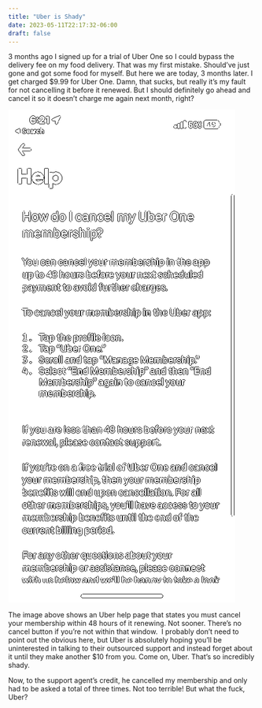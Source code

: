 ```yaml
---
title: "Uber is Shady"
date: 2023-05-11T22:17:32-06:00
draft: false
---
```


3 months ago I signed up for a trial of Uber One so I could bypass the delivery fee on my food delivery. That was my first mistake. Should’ve just gone and got some food for myself. But here we are today, 3 months later. I get charged $9.99 for Uber One. Damn, that sucks, but really it’s my fault for not cancelling it before it renewed. But I should definitely go ahead and cancel it so it doesn’t charge me again next month, right?

[![Uber Screenshot](img1.png "uber screenshot")](img1.png)
  
The image above shows an Uber help page that states you must cancel your membership within 48 hours of it renewing. Not sooner. There’s no cancel button if you’re not within that window.  I probably don’t need to point out the obvious here, but Uber is absolutely hoping you’ll be uninterested in talking to their outsourced support and instead forget about it until they make another $10 from you. Come on, Uber. That’s so incredibly shady. 

Now, to the support agent’s credit, he cancelled my membership and only had to be asked a total of three times. Not too terrible! But what the fuck, Uber?

<style>
.post-content img{
  display:block !important;
  margin-left: auto !important;
  margin-right: auto !important;
  width: 60%;
}
</style>